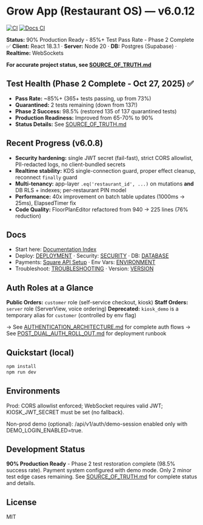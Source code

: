 # Grow App (Restaurant OS) — v6.0.12

[![CI](https://github.com/mikeyoung304/July25/actions/workflows/ci.yml/badge.svg)](https://github.com/mikeyoung304/July25/actions/workflows/ci.yml)
[![Docs CI](https://github.com/mikeyoung304/July25/actions/workflows/docs-ci.yml/badge.svg)](https://github.com/mikeyoung304/July25/actions/workflows/docs-ci.yml)

**Status:** 90% Production Ready - 85%+ Test Pass Rate - Phase 2 Complete ✅
**Client:** React 18.3.1 · **Server:** Node 20 · **DB:** Postgres (Supabase) · **Realtime:** WebSockets

**For accurate project status, see [SOURCE_OF_TRUTH.md](./SOURCE_OF_TRUTH.md)**

## Test Health (Phase 2 Complete - Oct 27, 2025) ✅
- **Pass Rate:** ~85%+ (365+ tests passing, up from 73%)
- **Quarantined:** 2 tests remaining (down from 137!)
- **Phase 2 Success:** 98.5% (restored 135 of 137 quarantined tests)
- **Production Readiness:** Improved from 65-70% to 90%
- **Status Details:** See [SOURCE_OF_TRUTH.md](./SOURCE_OF_TRUTH.md)

## Recent Progress (v6.0.8)
- **Security hardening:** single JWT secret (fail-fast), strict CORS allowlist, PII-redacted logs, no client-bundled secrets
- **Realtime stability:** KDS single-connection guard, proper effect cleanup, reconnect `finally` guard
- **Multi-tenancy:** app-layer `.eq('restaurant_id', ...)` on mutations **and** DB RLS + indexes; per-restaurant PIN model
- **Performance:** 40x improvement on batch table updates (1000ms → 25ms), ElapsedTimer fix
- **Code Quality:** FloorPlanEditor refactored from 940 → 225 lines (76% reduction)

## Docs
- Start here: [Documentation Index](./index.md)
- Deploy: [DEPLOYMENT](./docs/DEPLOYMENT.md) · Security: [SECURITY](./docs/SECURITY.md) · DB: [DATABASE](./docs/DATABASE.md)
- Payments: [Square API Setup](./SQUARE_API_SETUP.md) · Env Vars: [ENVIRONMENT](./docs/ENVIRONMENT.md)
- Troubleshoot: [TROUBLESHOOTING](./docs/TROUBLESHOOTING.md) · Version: [VERSION](./docs/VERSION.md)

## Auth Roles at a Glance

**Public Orders:** `customer` role (self-service checkout, kiosk)
**Staff Orders:** `server` role (ServerView, voice ordering)
**Deprecated:** `kiosk_demo` is a temporary alias for `customer` (controlled by env flag)

→ See [AUTHENTICATION_ARCHITECTURE.md](./docs/AUTHENTICATION_ARCHITECTURE.md) for complete auth flows
→ See [POST_DUAL_AUTH_ROLL_OUT.md](./docs/runbooks/POST_DUAL_AUTH_ROLL_OUT.md) for deployment runbook

## Quickstart (local)
```bash
npm install
npm run dev
```

## Environments
Prod: CORS allowlist enforced; WebSocket requires valid JWT; KIOSK_JWT_SECRET must be set (no fallback).

Non-prod demo (optional): /api/v1/auth/demo-session enabled only with DEMO_LOGIN_ENABLED=true.

## Development Status
**90% Production Ready** - Phase 2 test restoration complete (98.5% success rate).
Payment system configured with demo mode. Only 2 minor test edge cases remaining.
See [SOURCE_OF_TRUTH.md](./SOURCE_OF_TRUTH.md) for complete status and details.

## License
MIT
